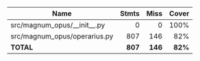 | Name                             |    Stmts |     Miss |   Cover |
|--------------------------------- | -------: | -------: | ------: |
| src/magnum\_opus/\_\_init\_\_.py |        0 |        0 |    100% |
| src/magnum\_opus/operarius.py    |      807 |      146 |     82% |
|                        **TOTAL** |  **807** |  **146** | **82%** |
